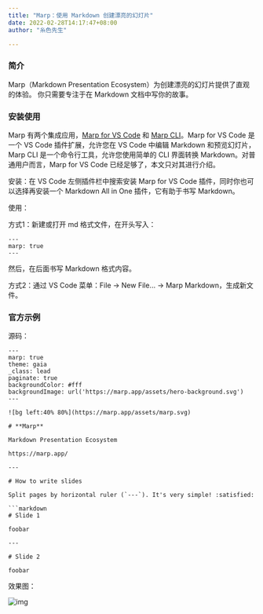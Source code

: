 ```yaml
---
title: "Marp：使用 Markdown 创建漂亮的幻灯片"
date: 2022-02-28T14:17:47+08:00
author: "糸色先生"

---
```


### 简介

Marp（Markdown Presentation Ecosystem）为创建漂亮的幻灯片提供了直观的体验。 你只需要专注于在 Markdown 文档中写你的故事。

### 安装使用

Marp 有两个集成应用，[Marp for VS Code](https://github.com/marp-team/marp-vscode) 和 [Marp CLI](https://github.com/marp-team/marp-cli)。Marp for VS Code 是一个 VS Code 插件扩展，允许您在 VS Code 中编辑 Markdown 和预览幻灯片，Marp CLI 是一个命令行工具，允许您使用简单的 CLI 界面转换 Markdown。对普通用户而言，Marp for VS Code 已经足够了，本文只对其进行介绍。

安装：在 VS Code 左侧插件栏中搜索安装 Marp for VS Code 插件，同时你也可以选择再安装一个 Markdown All in One 插件，它有助于书写 Markdown。

使用：

方式1：新建或打开 md 格式文件，在开头写入：

```
---
marp: true
---
```

然后，在后面书写 Markdown 格式内容。

方式2：通过 VS Code 菜单：File -> New File... -> Marp Markdown，生成新文件。

### 官方示例

源码：

```
---
marp: true
theme: gaia
_class: lead
paginate: true
backgroundColor: #fff
backgroundImage: url('https://marp.app/assets/hero-background.svg')
---

![bg left:40% 80%](https://marp.app/assets/marp.svg)

# **Marp**

Markdown Presentation Ecosystem

https://marp.app/

---

# How to write slides

Split pages by horizontal ruler (`---`). It's very simple! :satisfied:

```markdown
# Slide 1

foobar

---

# Slide 2

foobar
```

效果图：

![img](https://cdn.jsdelivr.net/gh/lzxqaq/jsdelivr@master/image/2022-2-28/marp.png)
